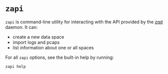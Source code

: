 # `zapi`

`zapi` is command-line utility for interacting with the API provided by the
 [zqd](../zqd/README.md) daemon. It can:

 * create a new data space
 * import logs and pcaps
 * list information about one or all spaces


For all `zapi` options, see the built-in help by running:

```
zapi help
```
